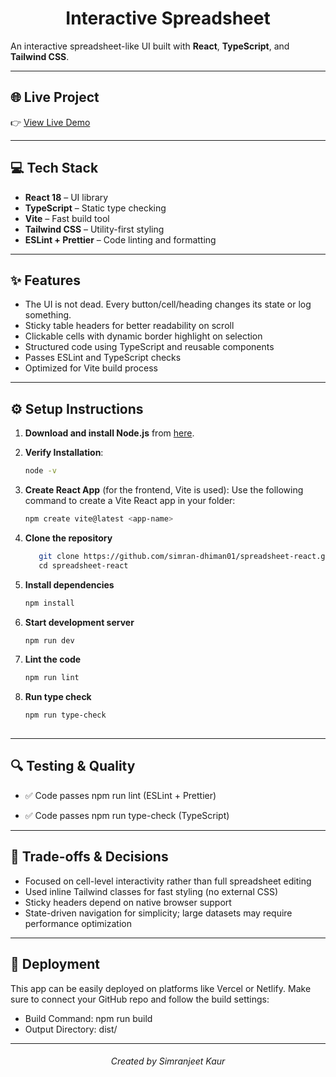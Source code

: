 <h1 align="center">
  Interactive Spreadsheet
</h1>

An interactive spreadsheet-like UI built with **React**, **TypeScript**, and **Tailwind CSS**.

---
## 🌐 Live Project

👉 [View Live Demo](https://spreadsheet-react-five.vercel.app/)

---

## 💻 Tech Stack

- **React 18** – UI library
- **TypeScript** – Static type checking
- **Vite** – Fast build tool
- **Tailwind CSS** – Utility-first styling
- **ESLint + Prettier** – Code linting and formatting

---

## ✨ Features
- The UI is not dead. Every button/cell/heading changes its state or log something.
- Sticky table headers for better readability on scroll
- Clickable cells with dynamic border highlight on selection
- Structured code using TypeScript and reusable components
- Passes ESLint and TypeScript checks
- Optimized for Vite build process

---

## ⚙️ Setup Instructions

1. **Download and install Node.js** from [here](https://nodejs.org/).
2. **Verify Installation**:
    ```bash
    node -v
    ```
3. **Create React App** (for the frontend, Vite is used):
    Use the following command to create a Vite React app in your folder:
    ```bash
    npm create vite@latest <app-name> 
    ```
4. **Clone the repository**
   ```bash
      git clone https://github.com/simran-dhiman01/spreadsheet-react.git \
      cd spreadsheet-react
   ```


5. **Install dependencies**
   ```bash
   npm install
   ```

6. **Start development server**
   ```bash
   npm run dev
   ```

7. **Lint the code** 
   ```bash
   npm run lint
   ```

8. **Run type check**
   ```bash
   npm run type-check   
  
---

## 🔍 Testing & Quality
- ✅ Code passes npm run lint (ESLint + Prettier)

- ✅ Code passes npm run type-check (TypeScript)

---

## 🎯 Trade-offs & Decisions
- Focused on cell-level interactivity rather than full spreadsheet editing
- Used inline Tailwind classes for fast styling (no external CSS)
- Sticky headers depend on native browser support
- State-driven navigation for simplicity; large datasets may require performance optimization

---

## 🚀 Deployment
  This app can be easily deployed on platforms like Vercel or Netlify. Make sure to connect your GitHub repo and follow the build settings:

- Build Command: npm run build
- Output Directory: dist/

---
<h6 align="center">
  Created by Simranjeet Kaur
</h6>


